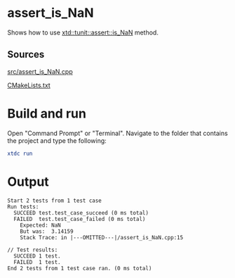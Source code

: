 # assert_is_NaN

Shows how to use [xtd::tunit::assert::is_NaN](https://gammasoft71.github.io/xtd/reference_guides/latest/classxtd_1_1tunit_1_1assert.html#a6f2b639e6b6f3cc89c6d928c05e704f6) method.

## Sources

[src/assert_is_NaN.cpp](src/assert_is_NaN.cpp)

[CMakeLists.txt](CMakeLists.txt)

# Build and run

Open "Command Prompt" or "Terminal". Navigate to the folder that contains the project and type the following:

```cmake
xtdc run
```

# Output

```
Start 2 tests from 1 test case
Run tests:
  SUCCEED test.test_case_succeed (0 ms total)
  FAILED  test.test_case_failed (0 ms total)
    Expected: NaN
    But was:  3.14159
    Stack Trace: in |---OMITTED---|/assert_is_NaN.cpp:15

// Test results:
  SUCCEED 1 test.
  FAILED  1 test.
End 2 tests from 1 test case ran. (0 ms total)
```
